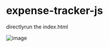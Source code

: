 # expense-tracker-js

directlyrun the index.html


![image](https://github.com/user-attachments/assets/4c06b728-27fe-4464-b220-2a8b04e1f32c)
